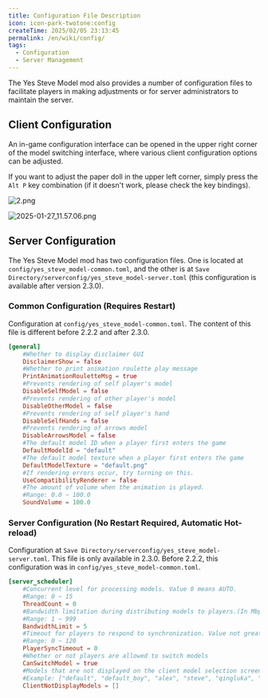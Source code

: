 ```yaml
---
title: Configuration File Description
icon: icon-park-twotone:config
createTime: 2025/02/05 23:13:45
permalink: /en/wiki/config/
tags:
  - Configuration
  - Server Management
---
```


The Yes Steve Model mod also provides a number of configuration files to facilitate players in making adjustments or for server administrators to maintain the server.

## Client Configuration

An in-game configuration interface can be opened in the upper right corner of the model switching interface, where various client configuration options can be adjusted.

If you want to adjust the paper doll in the upper left corner, simply press the `Alt P` key combination (if it doesn't work, please check the key bindings).

![2.png](https://s2.loli.net/2025/01/27/WzH1G8TK4hcrLks.png)

![2025-01-27_11.57.06.png](https://s2.loli.net/2025/01/27/sZtCmdDA2pKIuHU.png)

## Server Configuration

The Yes Steve Model mod has two configuration files. One is located at `config/yes_steve_model-common.toml`, and the other is at `Save Directory/serverconfig/yes_steve_model-server.toml` (this configuration is available after version 2.3.0).

### Common Configuration (Requires Restart)
Configuration at `config/yes_steve_model-common.toml`. The content of this file is different before 2.2.2 and after 2.3.0.

```toml
[general]
	#Whether to display disclaimer GUI
	DisclaimerShow = false
	#Whether to print animation roulette play message
	PrintAnimationRouletteMsg = true
	#Prevents rendering of self player's model
	DisableSelfModel = false
	#Prevents rendering of other player's model
	DisableOtherModel = false
	#Prevents rendering of self player's hand
	DisableSelfHands = false
	#Prevents rendering of arrows model
	DisableArrowsModel = false
	#The default model ID when a player first enters the game
	DefaultModelId = "default"
	#The default model texture when a player first enters the game
	DefaultModelTexture = "default.png"
	#If rendering errors occur, try turning on this.
	UseCompatibilityRenderer = false
	#The amount of volume when the animation is played.
	#Range: 0.0 ~ 100.0
	SoundVolume = 100.0
```

### Server Configuration (No Restart Required, Automatic Hot-reload)

Configuration at `Save Directory/serverconfig/yes_steve_model-server.toml`. This file is only available in 2.3.0. Before 2.2.2, this configuration was in `config/yes_steve_model-common.toml`.
```toml
[server_scheduler]
	#Concurrent level for processing models. Value 0 means AUTO.
	#Range: 0 ~ 15
	ThreadCount = 0
	#Bandwidth limitation during distributing models to players.(In Mbps)
	#Range: 1 ~ 999
	BandwidthLimit = 5
	#Timeout for players to respond to synchronization. Value not greater than 10 means AUTO.(In seconds)
	#Range: 0 ~ 120
	PlayerSyncTimeout = 0
	#Whether or not players are allowed to switch models
	CanSwitchModel = true
	#Models that are not displayed on the client model selection screen
	#Example: ["default", "default_boy", "alex", "steve", "qingluka", "wine_fox", "wine_fox_jk"]
	ClientNotDisplayModels = []
```
